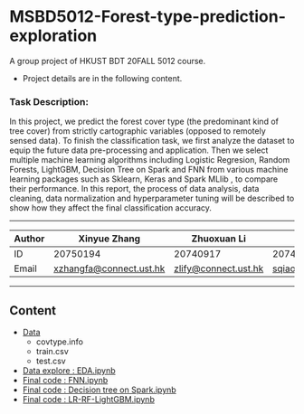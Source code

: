 # MSBD5012-Forest-type-prediction-exploration
A group project of HKUST BDT 20FALL 5012 course.
* Project details are in the following content.

### Task Description:
In this project, we predict the forest cover type (the predominant kind of tree cover) from strictly cartographic variables (opposed to remotely sensed data). To finish the classification task, we first analyze the dataset to equip the future data pre-processing and application. Then we select multiple machine learning algorithms including Logistic Regresion, Random Forests, LightGBM, Decision Tree on Spark and FNN from various machine learning packages such as Sklearn, Keras and Spark MLlib , to compare their performance. In this report, the process of data analysis, data cleaning, data normalization and hyperparameter tuning will be described to show how they affect the final classification accuracy.

****
	
|Author|Xinyue Zhang|Zhuoxuan Li|Shuyu Qiao|
|---|---|---|---
|ID|20750194|20740917|20747563
|Email|xzhangfa@connect.ust.hk|zlify@connect.ust.hk|sqiaoac@connect.ust.hk

****
## Content
* [Data](#Data)
    * covtype.info 
    * train.csv
    * test.csv
* [Data explore : EDA.ipynb](#dd)
* [Final code : FNN.ipynb](#dd)
* [Final code : Decision tree on Spark.ipynb](#dd)
* [Final code : LR-RF-LightGBM.ipynb](#文本)
